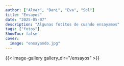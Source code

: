```yaml
---
author: ["Alvar", "Dani", "Eva", "Sol"]
title: "Ensayos"
date: "2025-05-07"
description: "Algunas fotitos de cuando ensayamos"
tags: ["fotos"]
ShowToc: false
cover:
  image: "ensayando.jpg"
---
```


<!--more-->

{{< image-gallery gallery_dir="/ensayos" >}}
